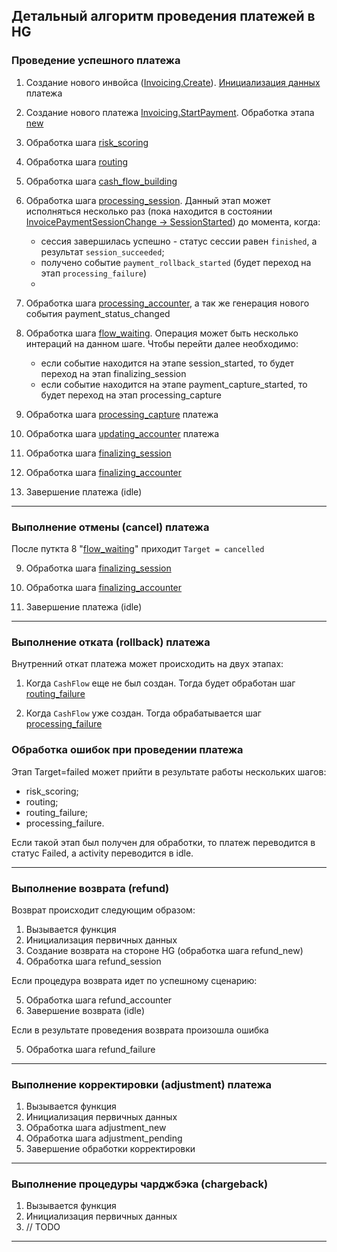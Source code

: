 ## Детальный алгоритм проведения платежей в HG

### Проведение успешного платежа

1. Создание нового инвойса ([Invoicing.Create](https://github.com/valitydev/damsel/blob/master/proto/payment_processing.thrift#L1042)). 
   [Инициализация данных](step/init-payment.md) платежа

2. Создание нового платежа [Invoicing.StartPayment](https://github.com/valitydev/damsel/blob/master/proto/payment_processing.thrift#L1134). 
   Обработка этапа [new](step/new-payment.md)

3. Обработка шага [risk_scoring](step/risc-scoring-workflow.md) 

4. Обработка шага [routing](step/routing-workflow.md)

5. Обработка шага [cash_flow_building](step/cash-flow-building.md)

6. Обработка шага [processing_session](step/process-session.md). 
   Данный этап может исполняться несколько раз (пока находится в состоянии 
   [InvoicePaymentSessionChange -> SessionStarted](https://github.com/valitydev/damsel/blob/master/proto/payment_processing.thrift#L243)) до момента, когда:
   - сессия завершилась успешно - статус сессии равен `finished`, а результат 
   `session_succeeded`;
   - получено событие `payment_rollback_started` (будет переход на этап 
   `processing_failure`) 
   - 

7. Обработка шага [processing_accounter](step/processing-accounter.md), а так же генерация 
   нового события payment_status_changed

8. Обработка шага [flow_waiting](step/flow-waiting.md). Операция может быть несколько 
   интераций на данном шаге. Чтобы перейти далее необходимо:
   - если событие находится на этапе session_started, то будет переход на этап finalizing_session
   - если событие находится на этапе payment_capture_started, то будет переход на этап processing_capture

9. Обработка шага [processing_capture](step/processing-capture.md) платежа

10. Обработка шага [updating_accounter](step/updating-accounter.md) платежа

11. Обработка шага [finalizing_session](step/finalizing-session.md) 

12. Обработка шага [finalizing_accounter](step/finalizing-accounter.md) 

13. Завершение платежа (idle)

---

### Выполнение отмены (cancel) платежа

После путкта 8 "[flow_waiting](step/flow-waiting.md)" приходит `Target = cancelled`

9. Обработка шага [finalizing_session](step/finalizing-session.md)

10. Обработка шага [finalizing_accounter](step/finalizing-accounter.md)

11. Завершение платежа (idle)

---

### Выполнение отката (rollback) платежа

Внутренний откат платежа может происходить на двух этапах:

1. Когда `CashFlow` еще не был создан. Тогда будет обработан шаг [routing_failure]()

2. Когда `CashFlow` уже создан. Тогда обрабатывается шаг [processing_failure]()

### Обработка ошибок при проведении платежа

Этап Target=failed может прийти в результате работы нескольких шагов:
- risk_scoring;
- routing;
- routing_failure; 
- processing_failure.

Если такой этап был получен для обработки, то платеж переводится в статус Failed,
a activity переводится в idle.

---

### Выполнение возврата (refund) 

Возврат происходит следующим образом:

1. Вызывается функция []() 
2. Инициализация первичных данных
3. Создание возврата на стороне HG (обработка шага refund_new)
4. Обработка шага refund_session

Если процедура возврата идет по успешному сценарию:

5. Обработка шага refund_accounter
6. Завершение возврата (idle)

Если в результате проведения возврата произошла ошибка

5. Обработка шага refund_failure

---

### Выполнение корректировки (adjustment) платежа

1. Вызывается функция []()
2. Инициализация первичных данных
3. Обработка шага adjustment_new
4. Обработка шага adjustment_pending
5. Завершение обработки корректировки

---

### Выполнение процедуры чарджбэка (chargeback)

1. Вызывается функция []()
2. Инициализация первичных данных
3. // TODO

---




